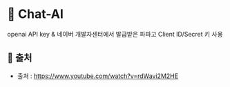 # 🤖 Chat-AI

openai API key & 네이버 개발자센터에서 발급받은 파파고 Client ID/Secret 키 사용

## 📎 출처
- 출처 : https://www.youtube.com/watch?v=rdWavi2M2HE
